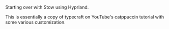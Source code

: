 Starting over with Stow using Hyprland.

This is essentially a copy of typecraft on YouTube's catppuccin tutorial with some various customization.
